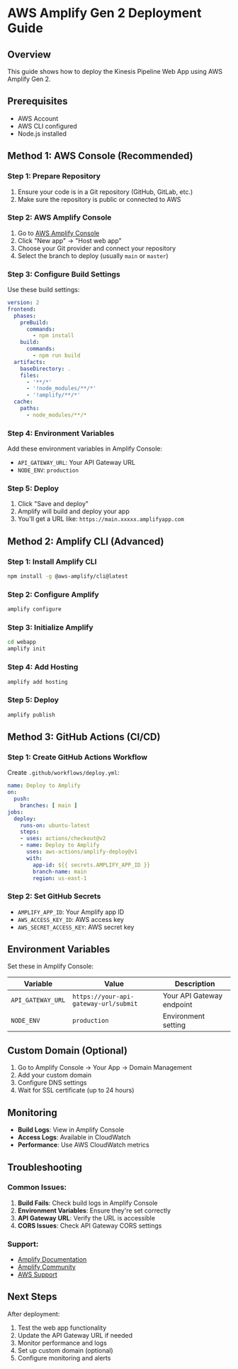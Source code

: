 # AWS Amplify Gen 2 Deployment Guide

## Overview
This guide shows how to deploy the Kinesis Pipeline Web App using AWS Amplify Gen 2.

## Prerequisites
- AWS Account
- AWS CLI configured
- Node.js installed

## Method 1: AWS Console (Recommended)

### Step 1: Prepare Repository
1. Ensure your code is in a Git repository (GitHub, GitLab, etc.)
2. Make sure the repository is public or connected to AWS

### Step 2: AWS Amplify Console
1. Go to [AWS Amplify Console](https://console.aws.amazon.com/amplify/)
2. Click "New app" → "Host web app"
3. Choose your Git provider and connect your repository
4. Select the branch to deploy (usually `main` or `master`)

### Step 3: Configure Build Settings
Use these build settings:

```yaml
version: 2
frontend:
  phases:
    preBuild:
      commands:
        - npm install
    build:
      commands:
        - npm run build
  artifacts:
    baseDirectory: .
    files:
      - '**/*'
      - '!node_modules/**/*'
      - '!amplify/**/*'
  cache:
    paths:
      - node_modules/**/*
```

### Step 4: Environment Variables
Add these environment variables in Amplify Console:
- `API_GATEWAY_URL`: Your API Gateway URL
- `NODE_ENV`: `production`

### Step 5: Deploy
1. Click "Save and deploy"
2. Amplify will build and deploy your app
3. You'll get a URL like: `https://main.xxxxx.amplifyapp.com`

## Method 2: Amplify CLI (Advanced)

### Step 1: Install Amplify CLI
```bash
npm install -g @aws-amplify/cli@latest
```

### Step 2: Configure Amplify
```bash
amplify configure
```

### Step 3: Initialize Amplify
```bash
cd webapp
amplify init
```

### Step 4: Add Hosting
```bash
amplify add hosting
```

### Step 5: Deploy
```bash
amplify publish
```

## Method 3: GitHub Actions (CI/CD)

### Step 1: Create GitHub Actions Workflow
Create `.github/workflows/deploy.yml`:

```yaml
name: Deploy to Amplify
on:
  push:
    branches: [ main ]
jobs:
  deploy:
    runs-on: ubuntu-latest
    steps:
    - uses: actions/checkout@v2
    - name: Deploy to Amplify
      uses: aws-actions/amplify-deploy@v1
      with:
        app-id: ${{ secrets.AMPLIFY_APP_ID }}
        branch-name: main
        region: us-east-1
```

### Step 2: Set GitHub Secrets
- `AMPLIFY_APP_ID`: Your Amplify app ID
- `AWS_ACCESS_KEY_ID`: AWS access key
- `AWS_SECRET_ACCESS_KEY`: AWS secret key

## Environment Variables

Set these in Amplify Console:

| Variable | Value | Description |
|----------|-------|-------------|
| `API_GATEWAY_URL` | `https://your-api-gateway-url/submit` | Your API Gateway endpoint |
| `NODE_ENV` | `production` | Environment setting |

## Custom Domain (Optional)

1. Go to Amplify Console → Your App → Domain Management
2. Add your custom domain
3. Configure DNS settings
4. Wait for SSL certificate (up to 24 hours)

## Monitoring

- **Build Logs**: View in Amplify Console
- **Access Logs**: Available in CloudWatch
- **Performance**: Use AWS CloudWatch metrics

## Troubleshooting

### Common Issues:
1. **Build Fails**: Check build logs in Amplify Console
2. **Environment Variables**: Ensure they're set correctly
3. **API Gateway URL**: Verify the URL is accessible
4. **CORS Issues**: Check API Gateway CORS settings

### Support:
- [Amplify Documentation](https://docs.amplify.aws/)
- [Amplify Community](https://github.com/aws-amplify/amplify-js)
- [AWS Support](https://aws.amazon.com/support/)

## Next Steps

After deployment:
1. Test the web app functionality
2. Update the API Gateway URL if needed
3. Monitor performance and logs
4. Set up custom domain (optional)
5. Configure monitoring and alerts 